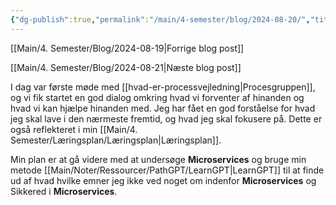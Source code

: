 ```yaml
---
{"dg-publish":true,"permalink":"/main/4-semester/blog/2024-08-20/","title":"Tir. d. 20. Aug","created":"2024-08-21T09:44:04.400+02:00"}
---
```


[[Main/4. Semester/Blog/2024-08-19\|Forrige blog post]]

[[Main/4. Semester/Blog/2024-08-21\|Næste blog post]]

I dag var første møde med [[hvad-er-processvejledning\|Procesgruppen]],
og vi fik startet en god dialog omkring hvad vi forventer af hinanden
og hvad vi kan hjælpe hinanden med.
Jeg har fået en god forståelse for hvad jeg skal lave i den nærmeste
fremtid, og hvad jeg skal fokusere på. Dette er også reflekteret i min
[[Main/4. Semester/Læringsplan/Læringsplan\|Læringsplan]].

Min plan er at gå videre med at undersøge **Microservices** og bruge
min metode [[Main/Noter/Ressourcer/PathGPT/LearnGPT\|LearnGPT]] til at finde ud af hvad hvilke emner jeg ikke
ved noget om indenfor **Microservices** og Sikkered i **Microservices**.
